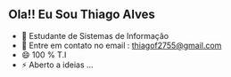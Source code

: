 ## Ola!! Eu Sou Thiago Alves

- 🌱 Estudante de Sistemas de Informação 
- 💬 Entre em contato no email : thiagof2755@gmail.com
- 😄 100 % T.I  
- ⚡ Aberto a ideias ...


